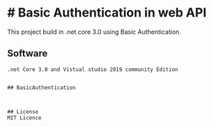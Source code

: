# # Basic Authentication in web API
This project build in .net core 3.0 using Basic Authentication.


<!-- BADGES/ -->



<!-- /BADGES -->

## Software

```
.net Core 3.0 and Vistual studio 2019 community Edition
```


```

## BasicAuthentication



## License
MIT Licence
